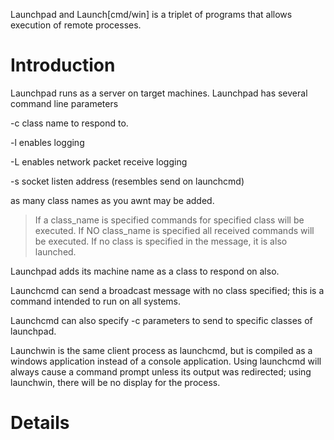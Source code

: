 Launchpad and Launch[cmd/win] is a triplet of programs that allows execution of remote processes.

# Introduction #

Launchpad runs as a server on target machines.  Launchpad has several command line parameters

-c class name to respond to.

-l enables logging

-L enables network packet receive logging

-s socket listen address (resembles send on launchcmd)

as many class names as you awnt may be added.
> If a class\_name is specified commands for specified class will be executed.
> If NO class\_name is specified all received commands will be executed.
> If no class is specified in the message, it is also launched.

Launchpad adds its machine name as a class to respond on also.

Launchcmd can send a broadcast message with no class specified; this is a command intended to run on all systems.

Launchcmd can also specify -c parameters to send to specific classes of launchpad.

Launchwin is the same client process as launchcmd, but is compiled as a windows application instead of a console application.   Using launchcmd will always cause a command prompt unless its output was redirected; using launchwin, there will be no display for the process.



# Details #
